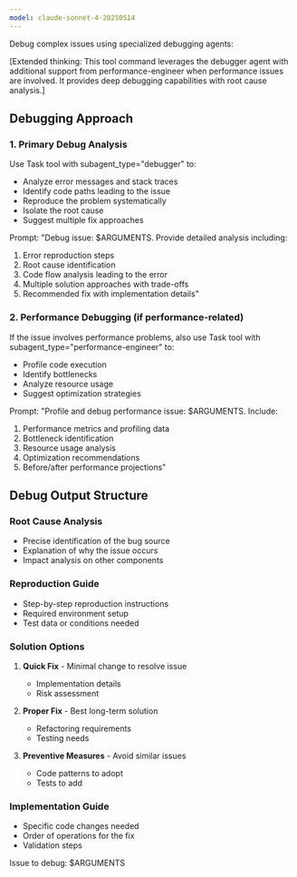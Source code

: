 ```yaml
---
model: claude-sonnet-4-20250514
---
```


Debug complex issues using specialized debugging agents:

[Extended thinking: This tool command leverages the debugger agent with additional support from performance-engineer when performance issues are involved. It provides deep debugging capabilities with root cause analysis.]

## Debugging Approach

### 1. Primary Debug Analysis

Use Task tool with subagent_type="debugger" to:

- Analyze error messages and stack traces
- Identify code paths leading to the issue
- Reproduce the problem systematically
- Isolate the root cause
- Suggest multiple fix approaches

Prompt: "Debug issue: $ARGUMENTS. Provide detailed analysis including:

1. Error reproduction steps
2. Root cause identification
3. Code flow analysis leading to the error
4. Multiple solution approaches with trade-offs
5. Recommended fix with implementation details"

### 2. Performance Debugging (if performance-related)

If the issue involves performance problems, also use Task tool with subagent_type="performance-engineer" to:

- Profile code execution
- Identify bottlenecks
- Analyze resource usage
- Suggest optimization strategies

Prompt: "Profile and debug performance issue: $ARGUMENTS. Include:

1. Performance metrics and profiling data
2. Bottleneck identification
3. Resource usage analysis
4. Optimization recommendations
5. Before/after performance projections"

## Debug Output Structure

### Root Cause Analysis

- Precise identification of the bug source
- Explanation of why the issue occurs
- Impact analysis on other components

### Reproduction Guide

- Step-by-step reproduction instructions
- Required environment setup
- Test data or conditions needed

### Solution Options

1. **Quick Fix** - Minimal change to resolve issue
   - Implementation details
   - Risk assessment

2. **Proper Fix** - Best long-term solution
   - Refactoring requirements
   - Testing needs

3. **Preventive Measures** - Avoid similar issues
   - Code patterns to adopt
   - Tests to add

### Implementation Guide

- Specific code changes needed
- Order of operations for the fix
- Validation steps

Issue to debug: $ARGUMENTS
